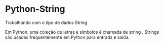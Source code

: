 # Python-String
Trabalhando com o tipo de dados String

Em Python, uma coleção de letras e símbolos é chamada de string . Strings são usadas frequentemente em Python para entrada e saída.
